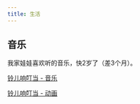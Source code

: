 ```yaml
---
title: 生活
---
```


## 音乐

我家娃娃喜欢听的音乐，快2岁了（差3个月）。

<a target='_blank' href='/assets/life/lingerdingdang.mp3'>铃儿响叮当 - 音乐</a>

<a target='_blank' href='/assets/life/lingerdingdang.mp4'>铃儿响叮当 - 动画</a>
